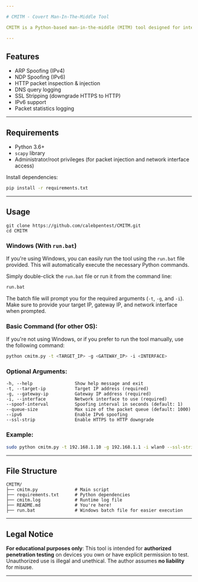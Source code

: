 ```yaml
---

# CMITM - Covert Man-In-The-Middle Tool

CMITM is a Python-based man-in-the-middle (MITM) tool designed for intercepting and manipulating HTTP, DNS, and HTTPS traffic within a local network. It supports ARP and NDP spoofing, SSL stripping, and packet injection, providing a stealthy approach for penetration testing.

---
```


## Features

- ARP Spoofing (IPv4)
- NDP Spoofing (IPv6)
- HTTP packet inspection & injection
- DNS query logging
- SSL Stripping (downgrade HTTPS to HTTP)
- IPv6 support
- Packet statistics logging

---

## Requirements

- Python 3.6+
- `scapy` library
- Administrator/root privileges (for packet injection and network interface access)

Install dependencies:

```bash
pip install -r requirements.txt
```
---
## Usage

```
git clone https://github.com/calebpentest/CMITM.git
cd CMITM
```

### Windows (With `run.bat`)

If you're using Windows, you can easily run the tool using the `run.bat` file provided. This will automatically execute the necessary Python commands.

Simply double-click the `run.bat` file or run it from the command line:

```bash
run.bat
```

The batch file will prompt you for the required arguments (`-t`, `-g`, and `-i`). Make sure to provide your target IP, gateway IP, and network interface when prompted.

### Basic Command (for other OS):

If you're not using Windows, or if you prefer to run the tool manually, use the following command:

```bash
python cmitm.py -t <TARGET_IP> -g <GATEWAY_IP> -i <INTERFACE>
```

### Optional Arguments:

```
-h, --help                Show help message and exit
-t, --target-ip           Target IP address (required)
-g, --gateway-ip          Gateway IP address (required)
-i, --interface           Network interface to use (required)
--spoof-interval          Spoofing interval in seconds (default: 1)
--queue-size              Max size of the packet queue (default: 1000)
--ipv6                    Enable IPv6 spoofing
--ssl-strip               Enable HTTPS to HTTP downgrade
```

### Example:

```bash
sudo python cmitm.py -t 192.168.1.10 -g 192.168.1.1 -i wlan0 --ssl-strip --ipv6
```

---

## File Structure

```
CMITM/
├── cmitm.py              # Main script
├── requirements.txt      # Python dependencies
├── cmitm.log             # Runtime log file
├── README.md             # You're here!
├── run.bat               # Windows batch file for easier execution
```

---

## Legal Notice

**For educational purposes only**: This tool is intended for **authorized penetration testing** on devices you own or have explicit permission to test. Unauthorized use is illegal and unethical. The author assumes **no liability** for misuse.

---
